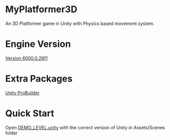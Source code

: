 # MyPlatformer3D
 An 3D Platformer game in Unity with Physics based movement system.  

# Engine Version 
 [Version 6000.0.26f1](https://unity.com/releases/editor/whats-new/6000.0.26#installs)

# Extra Packages
 [Unity ProBuilder](https://docs.unity3d.com/Packages/com.unity.probuilder@6.0/manual/index.html)

 # Quick Start
 Open [DEMO_LEVEL.unity](Assets/Scenes/) with the correct version of Unity in Assets/Scenes folder
